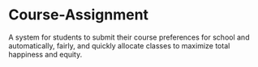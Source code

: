 # Course-Assignment
A system for students to submit their course preferences for school and automatically, fairly, and quickly allocate classes to maximize total happiness and equity.
